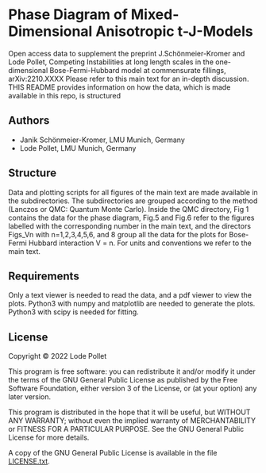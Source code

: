 Phase Diagram of Mixed-Dimensional Anisotropic t-J-Models
=========================================================

Open access data to supplement the preprint J.Schönmeier-Kromer and Lode Pollet, Competing Instabilities at long length scales in the one-dimensional Bose-Fermi-Hubbard model at commensurate fillings, arXiv:2210.XXXX
Please refer to this main text for an in-depth discussion.
THIS README provides information on how the data, which is made available in this repo, is structured

Authors
-------
* Janik Schönmeier-Kromer, LMU Munich, Germany
* Lode Pollet, LMU Munich, Germany

Structure
---------

Data and plotting scripts for all figures of the main text are made available in the subdirectories.
The subdirectories are grouped according to the method (Lanczos or QMC: Quantum Monte Carlo). 
Inside the QMC directory, Fig 1 contains the data for the phase diagram, Fig.5 and Fig.6 refer to the figures labelled with the corresponding number in the main text, and the directors Figs_Vn with n=1,2,3,4,5,6, and 8 group all the data for the plots for Bose-Fermi Hubbard interaction V = n.
For units and conventions we refer to the main text.


Requirements
------------

Only a text viewer is needed to read the data, and a pdf viewer to view the plots. 
Python3 with numpy and matplotlib are needed to generate the plots. Python3 with scipy is needed for fitting.  


License
-------

Copyright © 2022  Lode Pollet

This program is free software: you can redistribute it and/or modify
it under the terms of the GNU General Public License as published by
the Free Software Foundation, either version 3 of the License, or
(at your option) any later version.

This program is distributed in the hope that it will be useful,
but WITHOUT ANY WARRANTY; without even the implied warranty of
MERCHANTABILITY or FITNESS FOR A PARTICULAR PURPOSE.  See the
GNU General Public License for more details.

A copy of the GNU General Public License is available in the
file [LICENSE.txt](LICENSE.txt).

